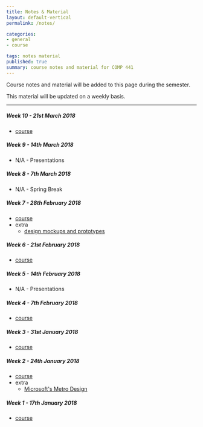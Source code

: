 ```yaml
---
title: Notes & Material
layout: default-vertical
permalink: /notes/

categories:
- general
- course

tags: notes material
published: true
summary: course notes and material for COMP 441
---
```


Course notes and material will be added to this page during the semester.

This material will be updated on a weekly basis.

***

<!--
##### Week 15 - 27th April 2017
  * extra - final report
    * [final report outline](/assets/docs/2017/final-report-outline-2017.pdf)

##### Week 14 - 20th April 2017
  * [course](/assets/docs/2017/comp441-week14.pdf)
  * extra - final report
    * [final report outline](/assets/docs/2017/final-report-outline-2017.pdf)

##### Week 13 - 13th April 2017
  * extra - final report
    * [final report outline](/assets/docs/2017/final-report-outline-2017.pdf)

##### Week 12 - 6th April 2017
  * [course](/assets/docs/2017/comp441-week12.pdf)

##### Week 11 - 28th March 2018
  * [course](/assets/docs/2018/comp441-week11.pdf)

-->

##### Week 10 - 21st March 2018
  * [course](/assets/docs/2018/comp441-week10.pdf)

##### Week 9 - 14th March 2018
  * N/A - Presentations

##### Week 8 - 7th March 2018

  * N/A - Spring Break

##### Week 7 - 28th February 2018
  * [course](/assets/docs/2018/comp441-week7.pdf)
  * extra
    * [design mockups and prototypes](/assets/docs/extras/design-mockups-hci.pdf)

##### Week 6 - 21st February 2018
  * [course](/assets/docs/2018/comp441-week6.pdf)

##### Week 5 - 14th February 2018
  * N/A - Presentations

##### Week 4 - 7th February 2018
  * [course](/assets/docs/2018/comp441-week4.pdf)

##### Week 3 - 31st January 2018
  * [course](/assets/docs/2018/comp441-week3.pdf)

##### Week 2 - 24th January 2018
  * [course](/assets/docs/2018/comp441-week2.pdf)
  * extra
    * [Microsoft's Metro Design](/assets/docs/extras/Windows_Metro.PDF)

##### Week 1 - 17th January 2018
  * [course](/assets/docs/2018/comp441-week1.pdf)
